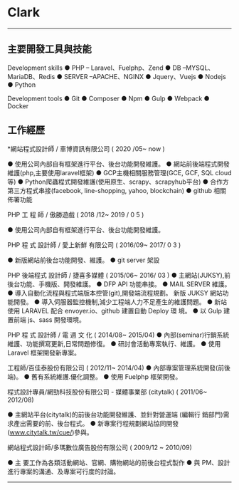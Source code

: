 Clark 
============

----


主要開發工具與技能
---------------

Development skills
● PHP – Laravel、Fuelphp、Zend
● DB –MYSQL、MariaDB、Redis
● SERVER –APACHE、NGINX
● Jquery、Vuejs
● Nodejs
● Python

Development tools
● Git
● Composer
● Npm
● Gulp
● Webpack
● Docker


工作經歷
----------

*網站程式設計師 / 車博資訊有限公司 ( 2020 /05~ now )

● 使用公司內部自有框架進行平台、後台功能開發維護。
● 網站前後端程式開發維護(php,主要使用laravel框架)
● GCP主機相關服務管理(GCE, GCF, SQL cloud 等)
● Python爬蟲程式開發維護(使用原生、scrapy、scrapyhub平台)
● 合作方第三方程式串接(facebook, line-shopping, yahoo,
blockchain)
● github 相關佈署功能

PHP 工 程 師 / 傲勝遊戲 ( 2018 /12~ 2019 / 0 5 )

● 使用公司內部自有框架進行平台、後台功能開發維護。

PHP 程 式 設計師 / 愛上新鮮 有限公司 ( 2016/09~ 2017/ 0 3 )

● 新版網站前後台功能開發、維護。
● git server 架設

PHP 後端程式 設計師 / 捷喜多媒體 ( 2015/06~ 2016/ 03 )
● 主網站(JUKSY),前後台功能、手機版、開發維護。
● DFP API 功能串接。
● MAIL SERVER 維護。
● 導入自動化流程與程式端版本控管(git),開發端流程規劃。 新版
JUKSY 網站功能開發。
● 導入伺服器監控機制,減少工程端人力不足產生的維護問題。
● 新站使用 LARAVEL 配合 envoyer.io、github 建置自動 Deploy 環
境。
● 以 Gulp 建置前端 js、sass 開發環境。

PHP 程 式 設計師 / 電 週 文 化 ( 2014/08~ 2015/04)
● 內部(seminar)行銷系統維護、功能撰寫更新,日常問題修復。
● 研討會活動專案執行、維護。
● 使用 Laravel 框架開發新專案。

工程師/百佳泰股份有限公司 ( 2012/11~ 2014/04)
● 內部專案管理系統開發(前後端)。
● 舊有系統維護.優化調整。
● 使用 Fuelphp 框架開發。

程式設計專員/網勁科技股份有限公司 - 媒體事業部 (citytalk) ( 2011/06~
2012/08)

● 主網站平台(citytalk)的前後台功能開發維護、並針對營運端 (編輯行
銷部門)需求產出需要的前、後台程式。
● 新專案行程規劃網站協同開發(www.citytalk.tw/cue/)參與。

網站程式設計師/多瑪數位廣告股份有限公司 ( 2009/12 ~ 2010/09)

● 主 要工作為各類活動網站、官網、購物網站的前後台程式製作
● 與 PM、設計進行專案的溝通、及專案可行度的討論。



----

